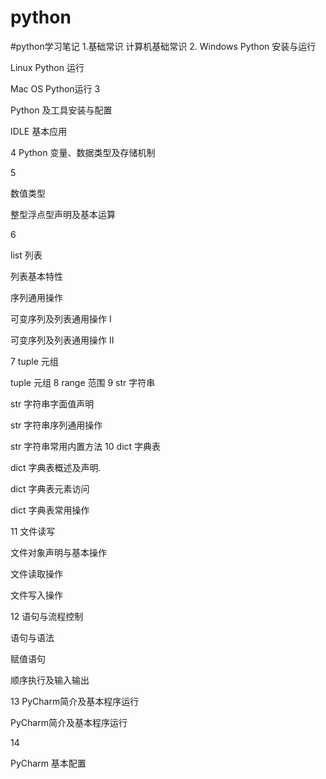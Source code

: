 # python
#python学习笔记
1.基础常识
计算机基础常识
2.
Windows Python 安装与运行

Linux Python 运行

Mac OS Python运行
3

Python 及工具安装与配置

IDLE 基本应用

4
Python 变量、数据类型及存储机制

5

数值类型

整型浮点型声明及基本运算

6

list 列表

列表基本特性

序列通用操作

可变序列及列表通用操作 I

可变序列及列表通用操作 II

7
tuple 元组

tuple 元组
8
range 范围
9
str 字符串

str 字符串字面值声明

str 字符串序列通用操作

str 字符串常用内置方法
10
dict 字典表

dict 字典表概述及声明.

dict 字典表元素访问

dict 字典表常用操作

11
文件读写

文件对象声明与基本操作

文件读取操作

文件写入操作

12
语句与流程控制

语句与语法

赋值语句

顺序执行及输入输出

13
PyCharm简介及基本程序运行

PyCharm简介及基本程序运行

14

PyCharm 基本配置

